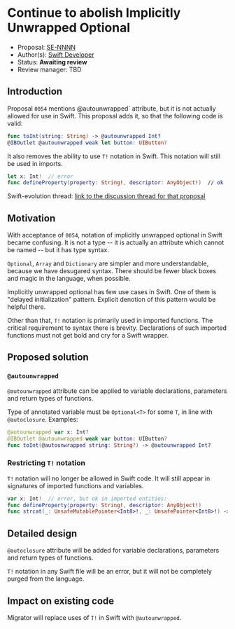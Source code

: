 # Continue to abolish Implicitly Unwrapped Optional

* Proposal: [SE-NNNN](https://github.com/apple/swift-evolution/blob/master/proposals/NNNN-name.md)
* Author(s): [Swift Developer](https://github.com/swiftdev)
* Status: **Awaiting review**
* Review manager: TBD

## Introduction

Proposal `0054` mentions @autounwrapped` attribute, but it is not actually allowed for use in Swift.
This proposal adds it, so that the following code is valid:

```swift
func toInt(string: String) -> @autounwrapped Int?
@IBOutlet @autounwrapped weak let button: UIButton?
```

It also removes the ability to use `T!` notation in Swift. This notation will still be used in imports.

```swift
let x: Int!  // error
func defineProperty(property: String!, descriptor: AnyObject!)  // ok
```

Swift-evolution thread: [link to the discussion thread for that proposal](https://lists.swift.org/pipermail/swift-evolution)

## Motivation

With acceptance of `0054`, notation of implicitly unwrapped optional in Swift became confusing.
It is not a type -- it is actually an attribute which cannot be named -- but it has type syntax.

`Optional`, `Array` and `Dictionary` are simpler and more understandable, because we have desugared syntax.
There should be fewer black boxes and magic in the language, when possible.

Implicitly unwrapped optional has few use cases in Swift. One of them is "delayed initialization" pattern.
Explicit denotion of this pattern would be helpful there.

Other than that, `T!` notation is primarily used in imported functions.
The critical requirement to syntax there is brevity.
Declarations of such imported functions must not get bold and cry for a Swift wrapper.

## Proposed solution

### `@autounwrapped`

`@autounwrapped` attribute can be applied to variable declarations, parameters and return types of functions.

Type of annotated variable must be `Optional<T>` for some `T`, in line with `@autoclosure`. Examples:

```swift
@autounwrapped var x: Int?
@IBOutlet @autounwrapped weak var button: UIButton?
func toInt(@autounwrapped string: String?) -> @autounwrapped Int?
```

### Restricting `T!` notation

`T!` notation will no longer be allowed in Swift code.
It will still appear in signatures of imported functions and variables.

```swift
var x: Int!  // error, but ok in imported entities:
func defineProperty(property: String!, descriptor: AnyObject!)
func strcat(_: UnsafeMutablePointer<Int8>!, _: UnsafePointer<Int8>!) -> UnsafeMutablePointer<Int8>!
```

## Detailed design

`@autoclosure` attribute will be added for variable declarations, parameters and return types of functions.

`T!` notation in any Swift file will be an error, but it will not be completely purged from the language.

## Impact on existing code

Migrator will replace uses of `T!` in Swift with `@autounwrapped`.
